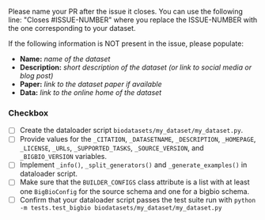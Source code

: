 Please name your PR after the issue it closes. You can use the following line: "Closes #ISSUE-NUMBER" where you replace the ISSUE-NUMBER with the one corresponding to your dataset.

If the following information is NOT present in the issue, please populate:

- **Name:** *name of the dataset*
- **Description:** *short description of the dataset (or link to social media or blog post)*
- **Paper:** *link to the dataset paper if available*
- **Data:** *link to the online home of the dataset*

### Checkbox

- [ ] Create the dataloader script `biodatasets/my_dataset/my_dataset.py`.
- [ ] Provide values for the `_CITATION`, `_DATASETNAME`, `_DESCRIPTION`, `_HOMEPAGE`, `_LICENSE`, `_URLs`, `_SUPPORTED_TASKS`, `_SOURCE_VERSION`, and `_BIGBIO_VERSION` variables.
- [ ] Implement `_info()`, `_split_generators()` and `_generate_examples()` in dataloader script.
- [ ] Make sure that the `BUILDER_CONFIGS` class attribute is a list with at least one `BigBioConfig` for the source schema and one for a bigbio schema.
- [ ] Confirm that your dataloader script passes the test suite run with `python -m tests.test_bigbio biodatasets/my_dataset/my_dataset.py`
